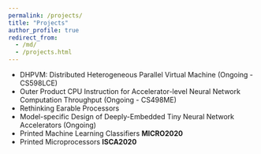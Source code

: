 ```yaml
---
permalink: /projects/
title: "Projects"
author_profile: true
redirect_from: 
  - /md/
  - /projects.html
---
```


* DHPVM: Distributed Heterogeneous Parallel Virtual Machine (Ongoing - CS598LCE)
* Outer Product CPU Instruction for Accelerator-level Neural Network Computation Throughput (Ongoing - CS498ME)
* Rethinking Earable Processors 
* Model-specific Design of Deeply-Embedded Tiny Neural Network Accelerators (Ongoing)
* Printed Machine Learning Classifiers **MICRO2020**
* Printed Microprocessors **ISCA2020**
